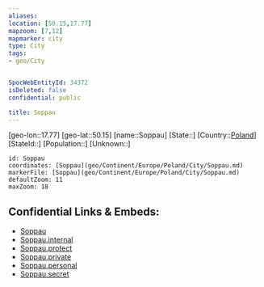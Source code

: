 ```yaml
---
aliases: 
location: [50.15,17.77]
mapzoom: [7,12] 
mapmarker: city 
type: City
tags:
- geo/City


SpocWebEntityId: 34372
isDeleted: false
confidential: public

title: Soppau
---
```

[geo-lon::17.77]
[geo-lat::50.15]
[name::Soppau]
[State::]
[Country::[Poland](geo/Continent/Europe/Poland.md)]
[StateId::]
[Population::]
[Unknown::]


```leaflet
id: Soppau
coordinates: [Soppau](geo/Continent/Europe/Poland/City/Soppau.md)
markerFile: [Soppau](geo/Continent/Europe/Poland/City/Soppau.md)
defaultZoom: 11 
maxZoom: 18
```


## Confidential Links & Embeds: 
- [Soppau](../../../../../../_public/geo/Continent/Europe/Poland/City/Soppau.md) 
- [Soppau.internal](../../../../../../_internal/geo/Continent/Europe/Poland/City/Soppau.internal.md) 
- [Soppau.protect](../../../../../../_protect/geo/Continent/Europe/Poland/City/Soppau.protect.md) 
- [Soppau.private](../../../../../../_private/geo/Continent/Europe/Poland/City/Soppau.private.md) 
- [Soppau.personal](../../../../../../_personal/geo/Continent/Europe/Poland/City/Soppau.personal.md) 
- [Soppau.secret](../../../../../../_secret/geo/Continent/Europe/Poland/City/Soppau.secret.md) 
